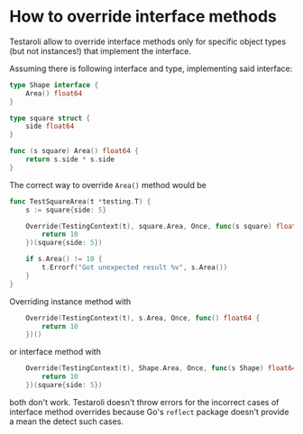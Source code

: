 # How to override interface methods

Testaroli allow to override interface methods only for specific object types (but not instances!) that implement the interface.

Assuming there is following interface and type, implementing said interface:

```go
type Shape interface {
	Area() float64
}

type square struct {
	side float64
}

func (s square) Area() float64 {
	return s.side * s.side
}
```

The correct way to override `Area()` method would be
```go
func TestSquareArea(t *testing.T) {
	s := square{side: 5}

	Override(TestingContext(t), square.Area, Once, func(s square) float64 {
		return 10
	})(square{side: 5})

	if s.Area() != 10 {
		t.Errorf("Got unexpected result %v", s.Area())
	}
}
```

Overriding instance method with
```go
	Override(TestingContext(t), s.Area, Once, func() float64 {
		return 10
	})()
```
or interface method with
```go
	Override(TestingContext(t), Shape.Area, Once, func(s Shape) float64 {
		return 10
	})(square{side: 5})
```
both don't work. Testaroli doesn't throw errors for the incorrect cases of interface method overrides because Go's `reflect` package doesn't provide a mean the detect such cases.